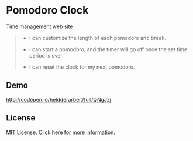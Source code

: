 # Pomodoro Clock

Time management web site

> - I can customize the length of each pomodoro and break.
>
> - I can start a pomodoro, and the timer will go off once the set time period is over.
>
> - I can reset the clock for my next pomodoro.

## Demo

http://codepen.io/heldderarbeit/full/QNgJzj

## License
MIT License. [Click here for more information.](LICENSE)

